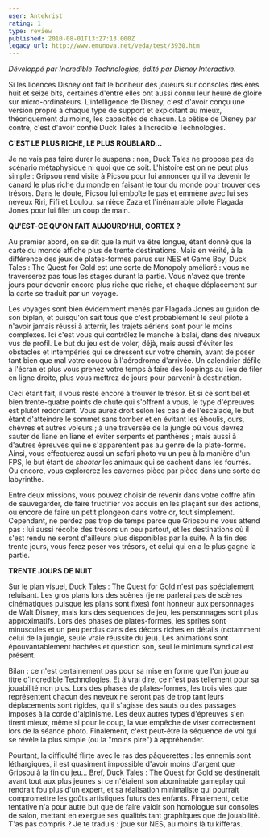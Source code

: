 ```yaml
---
user: Antekrist
rating: 1
type: review
published: 2010-08-01T13:27:13.000Z
legacy_url: http://www.emunova.net/veda/test/3930.htm
---
```

_Développé par Incredible Technologies, édité par Disney Interactive._  

  

Si les licences Disney ont fait le bonheur des joueurs sur consoles des ères huit et seize bits, certaines d'entre elles ont aussi connu leur heure de gloire sur micro-ordinateurs. L'intelligence de Disney, c'est d'avoir conçu une version propre à chaque type de support et exploitant au mieux, théoriquement du moins, les capacités de chacun. La bêtise de Disney par contre, c'est d'avoir confié Duck Tales à Incredible Technologies.  

  

**C'EST LE PLUS RICHE, LE PLUS ROUBLARD...**  

Je ne vais pas faire durer le suspens : non, Duck Tales ne propose pas de scénario métaphysique ni quoi que ce soit. L'histoire est on ne peut plus simple : Gripsou rend visite à Picsou pour lui annoncer qu'il va devenir le canard le plus riche du monde en faisant le tour du monde pour trouver des trésors. Dans le doute, Picsou lui emboîte le pas et emmène avec lui ses neveux Riri, Fifi et Loulou, sa nièce Zaza et l'inénarrable pilote Flagada Jones pour lui filer un coup de main.  

  

**QU'EST-CE QU'ON FAIT AUJOURD'HUI, CORTEX ?**  

Au premier abord, on se dit que la nuit va être longue, étant donné que la carte du monde affiche plus de trente destinations. Mais en vérité, à la différence des jeux de plates-formes parus sur NES et Game Boy, Duck Tales : The Quest for Gold est une sorte de Monopoly amélioré : vous ne traverserez pas tous les stages durant la partie. Vous n'avez que trente jours pour devenir encore plus riche que riche, et chaque déplacement sur la carte se traduit par un voyage.  

Les voyages sont bien évidemment menés par Flagada Jones au guidon de son biplan, et puisqu'on sait tous que c'est probablement le seul pilote à n'avoir jamais réussi à atterrir, les trajets aériens sont pour le moins complexes. Ici c'est vous qui contrôlez le manche à balai, dans des niveaux vus de profil. Le but du jeu est de voler, déjà, mais aussi d'éviter les obstacles et intempéries qui se dressent sur votre chemin, avant de poser tant bien que mal votre coucou à l'aérodrome d'arrivée. Un calendrier défile à l'écran et plus vous prenez votre temps à faire des loopings au lieu de filer en ligne droite, plus vous mettrez de jours pour parvenir à destination.  

Ceci étant fait, il vous reste encore à trouver le trésor. Et si ce sont bel et bien trente-quatre points de chute qui s'offrent à vous, le type d'épreuves est plutôt redondant. Vous aurez droit selon les cas à de l'escalade, le but étant d'atteindre le sommet sans tomber et en évitant les éboulis, ours, chèvres et autres voleurs ; à une traversée de la jungle où vous devrez sauter de liane en liane et éviter serpents et panthères ; mais aussi à d'autres épreuves qui ne s'apparentent pas au genre de la plate-forme. Ainsi, vous effectuerez aussi un safari photo vu un peu à la manière d'un FPS, le but étant de _shooter_ les animaux qui se cachent dans les fourrés. Ou encore, vous explorerez les cavernes pièce par pièce dans une sorte de labyrinthe.  

Entre deux missions, vous pouvez choisir de revenir dans votre coffre afin de sauvegarder, de faire fructifier vos acquis en les plaçant sur des actions, ou encore de faire un petit plongeon dans votre or, tout simplement. Cependant, ne perdez pas trop de temps parce que Gripsou ne vous attend pas : lui aussi récolte des trésors un peu partout, et les destinations où il s'est rendu ne seront d'ailleurs plus disponibles par la suite. À la fin des trente jours, vous ferez peser vos trésors, et celui qui en a le plus gagne la partie.  

  

**TRENTE JOURS DE NUIT**  

Sur le plan visuel, Duck Tales : The Quest for Gold n'est pas spécialement reluisant. Les gros plans lors des scènes (je ne parlerai pas de scènes cinématiques puisque les plans sont fixes) font honneur aux personnages de Walt Disney, mais lors des séquences de jeu, les personnages sont plus approximatifs. Lors des phases de plates-formes, les sprites sont minuscules et un peu perdus dans des décors riches en détails (notamment celui de la jungle, seule vraie réussite du jeu). Les animations sont épouvantablement hachées et question son, seul le minimum syndical est présent.  

Bilan : ce n'est certainement pas pour sa mise en forme que l'on joue au titre d'Incredible Technologies. Et à vrai dire, ce n'est pas tellement pour sa jouabilité non plus. Lors des phases de plates-formes, les trois vies que représentent chacun des neveux ne seront pas de trop tant leurs déplacements sont rigides, qu'il s'agisse des sauts ou des passages imposés à la corde d'alpinisme. Les deux autres types d'épreuves s'en tirent mieux, même si pour le coup, la vue empêche de viser correctement lors de la séance photo. Finalement, c'est peut-être la séquence de vol qui se révèle la plus simple (ou la "moins pire") à appréhender.  

Pourtant, la difficulté flirte avec le ras des pâquerettes : les ennemis sont léthargiques, il est quasiment impossible d'avoir moins d'argent que Gripsou à la fin du jeu... Bref, Duck Tales : The Quest for Gold se destinerait avant tout aux plus jeunes si ce n'étaient son abominable gameplay qui rendrait fou plus d'un expert, et sa réalisation minimaliste qui pourrait compromettre les goûts artistiques futurs des enfants. Finalement, cette tentative n'a pour autre but que de faire valoir son homologue sur consoles de salon, mettant en exergue ses qualités tant graphiques que de jouabilité. T'as pas compris ? Je te traduis : joue sur NES, au moins là tu kifferas.